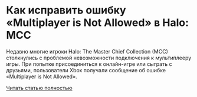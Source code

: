 # Как исправить ошибку «Multiplayer is Not Allowed» в Halo: MCC



Недавно многие игроки Halo: The Master Chief Collection (MCC) столкнулись с проблемой невозможности подключения к мультиплееру игры. При попытке присоединиться к онлайн-игре или сыграть с друзьями, пользователи Xbox получали сообщение об ошибке «Multiplayer is Not Allowed».

[Читать статью полностью](https://xyberbara.com/gaming/multiplayer-is-not-allowed-halo/)

